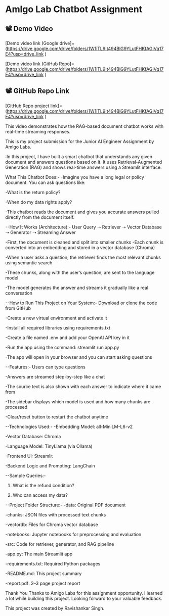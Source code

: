 #  Amlgo Lab Chatbot Assignment #

## 📽️ Demo Video 

[Demo video link (Google drive]=(https://drive.google.com/drive/folders/1W1iTL9It494BlG9YLutFHKfAGIVq17E4?usp=drive_link )

[Demo video link (GitHub Repo]=(https://drive.google.com/drive/folders/1W1iTL9It494BlG9YLutFHKfAGIVq17E4?usp=drive_link )

## 📽️ GitHub Repo Link

[GitHub Repo project link]=(https://drive.google.com/drive/folders/1W1iTL9It494BlG9YLutFHKfAGIVq17E4?usp=drive_link )




This video demonstrates how the RAG-based document chatbot works with real-time streaming responses.


This is my project submission for the Junior AI Engineer Assignment by Amlgo Labs.

:In this project, I have built a smart chatbot that understands any given document and answers questions based on it. It uses Retrieval-Augmented Generation (RAG) and shows real-time answers using a Streamlit interface.

What This Chatbot Does:-
-Imagine you have a long legal or policy document. You can ask questions like:

-What is the return policy?

-When do my data rights apply?

-This chatbot reads the document and gives you accurate answers pulled directly from the document itself.

--How It Works (Architecture):-
User Query ➝ Retriever ➝ Vector Database ➝ Generator ➝ Streaming Answer

-First, the document is cleaned and split into smaller chunks
-Each chunk is converted into an embedding and stored in a vector database (Chroma)

-When a user asks a question, the retriever finds the most relevant chunks using semantic search

-These chunks, along with the user’s question, are sent to the language model

-The model generates the answer and streams it gradually like a real conversation

--How to Run This Project on Your System:-
Download or clone the code from GitHub

-Create a new virtual environment and activate it

-Install all required libraries using requirements.txt

-Create a file named .env and add your OpenAI API key in it

-Run the app using the command: streamlit run app.py

-The app will open in your browser and you can start asking questions

--Features:-
Users can type questions

-Answers are streamed step-by-step like a chat

-The source text is also shown with each answer to indicate where it came from

-The sidebar displays which model is used and how many chunks are processed

-Clear/reset button to restart the chatbot anytime

--Technologies Used:-
-Embedding Model: all-MiniLM-L6-v2

-Vector Database: Chroma

-Language Model: TinyLlama (via Ollama)

-Frontend UI: Streamlit

-Backend Logic and Prompting: LangChain

--Sample Queries:-

1. What is the refund condition?

2. Who can access my data?


--Project Folder Structure:-
-data: Original PDF document

-chunks: JSON files with processed text chunks

-vectordb: Files for Chroma vector database

-notebooks: Jupyter notebooks for preprocessing and evaluation

-src: Code for retriever, generator, and RAG pipeline

-app.py: The main Streamlit app

-requirements.txt: Required Python packages

-README.md: This project summary

-report.pdf: 2–3 page project report

Thank You
Thanks to Amlgo Labs for this assignment opportunity.
I learned a lot while building this project.
Looking forward to your valuable feedback.

This project was created by Ravishankar Singh.

